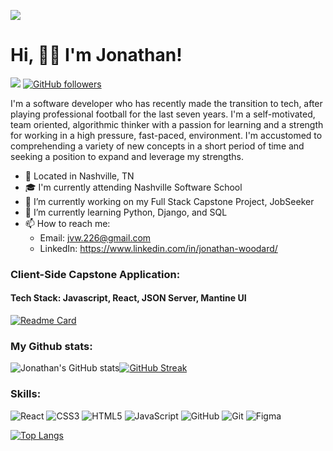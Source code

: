 ![](https://github.com/jvw3/jvw3/blob/main/Astroid%20Game%20Gif%20(2).gif)


<h1>Hi, 👋🏾 I'm Jonathan!</h1>

![](https://komarev.com/ghpvc/?username=jvw3)
[![GitHub followers](https://img.shields.io/github/followers/jvw3.svg?style=social&label=Follow&maxAge=2592000)](https://github.com/jvw3?tab=followers)

I'm a software developer who has recently made the transition to tech, after playing professional football for the last seven years. I'm a self-motivated, team oriented, algorithmic thinker with a passion for learning and a strength for working in a high pressure, fast-paced, environment. I'm accustomed to comprehending a variety of new concepts in a short period of time and seeking a position to expand and leverage my strengths.

- 📍 Located in Nashville, TN
- 🎓 I'm currently attending Nashville Software School
- 🔭 I’m currently working on my Full Stack Capstone Project, JobSeeker
- 🌱 I’m currently learning Python, Django, and SQL
- 📫 How to reach me: 
  - Email: jvw.226@gmail.com
  - LinkedIn: https://www.linkedin.com/in/jonathan-woodard/

<h3>Client-Side Capstone Application:</h3>
<h4> Tech Stack: Javascript, React, JSON Server, Mantine UI </h4>

[![Readme Card](https://github-readme-stats-git-masterrstaa-rickstaa.vercel.app/api/pin/?username=jvw3&repo=travel-buddy-capstone&theme=github_dark)](https://github.com/jvw3/travel-buddy-capstone)

<h3>My Github stats:</h3>



![Jonathan's GitHub stats](https://github-readme-stats-git-masterrstaa-rickstaa.vercel.app/api?username=jvw3&show_icons=true&theme=github_dark)[![GitHub Streak](https://streak-stats.demolab.com/?user=jvw3&theme=github-dark-blue)](https://git.io/streak-stats)




<h3>Skills:</h3>


![React](https://img.shields.io/badge/react-%2320232a.svg?style=for-the-badge&logo=react&logoColor=%2361DAFB)
![CSS3](https://img.shields.io/badge/css3-%231572B6.svg?style=for-the-badge&logo=css3&logoColor=white)
![HTML5](https://img.shields.io/badge/html5-%23E34F26.svg?style=for-the-badge&logo=html5&logoColor=white)
![JavaScript](https://img.shields.io/badge/javascript-%23323330.svg?style=for-the-badge&logo=javascript&logoColor=%23F7DF1E)
![GitHub](https://img.shields.io/badge/github-%23121011.svg?style=for-the-badge&logo=github&logoColor=white)
![Git](https://img.shields.io/badge/git-%23F05033.svg?style=for-the-badge&logo=git&logoColor=white)
![Figma](https://img.shields.io/badge/figma-%23F24E1E.svg?style=for-the-badge&logo=figma&logoColor=white)



[![Top Langs](https://github-readme-stats.vercel.app/api/top-langs/?username=jvw3&theme=github_dark)](https://github.com/anuraghazra/github-readme-stats)


